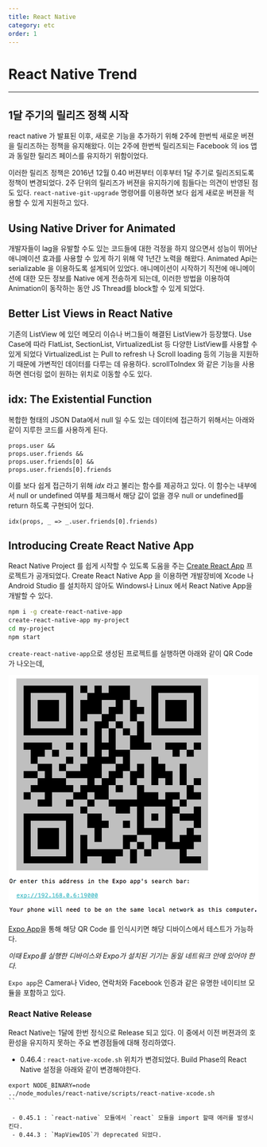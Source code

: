 ```yaml
---
title: React Native
category: etc
order: 1
---
```


# React Native Trend

-----------
## 1달 주기의 릴리즈 정책 시작

react native 가 발표된 이후, 새로운 기능을 추가하기 위해 2주에 한번씩 새로운 버젼을 릴리즈하는 정책을 유지해왔다. 이는 2주에 한번씩 릴리즈되는
Facebook 의 ios 앱과 동일한 릴리즈 페이스를 유지하기 위함이었다.

이러한 릴리즈 정책은 2016년 12월 0.40 버젼부터 이후부터 1달 주기로 릴리즈되도록 정책이 변경되었다. 2주 단위의 릴리즈가 버젼을 유지하기에 힘들다는 의견이 반영된 점도 있다.
`react-native-git-upgrade` 명령어를 이용하면 보다 쉽게 새로운 버젼을 적용할 수 있게 지원하고 있다.

## Using Native Driver for Animated

개발자들이 lag을 유발할 수도 있는 코드들에 대한 걱정을 하지 않으면서 성능이 뛰어난 애니메이션 효과를 사용할 수 있게 하기 위해 약 1년간 노력을 해왔다.
Animated Api는 serializable 을 이용하도록 설계되어 있었다. 애니메이션이 시작하기 직전에 애니메이션에 대한 모든 정보를 Native 에게 전송하게 되는데, 이러한 방법을 이용하여 Animation이 동작하는 동안 JS Thread를 block할 수 있게 되었다.

## Better List Views in React Native

기존의 ListView 에 있던 메모리 이슈나 버그들이 해결된 ListView가 등장했다. Use Case에 따라 FlatList, SectionList, VirtualizedList 등 다양한 ListView를 사용할 수 있게 되었다
VirtualizedList 는 Pull to refresh 나 Scroll loading 등의 기능을 지원하기 때문에  가변적인 데이터를 다루는 데 유용하다. scrollToIndex 와 같은 기능을 사용하면 렌더링 없이 원하는 위치로 이동할 수도 있다.

## idx: The Existential Function

복합한 형태의 JSON Data에서 null 일 수도 있는 데이터에 접근하기 위해서는 아래와 같이 지루한 코드를 사용하게 된다.

```
props.user &&
props.user.friends &&
props.user.friends[0] &&
props.user.friends[0].friends
```

이를 보다 쉽게 접근하기 위해 *idx* 라고 불리는 함수를 제공하고 있다. 이 함수는 내부에서 null or  undefined 여부를 체크해서 해당 값이 없을 경우 null or undefined를 return 하도록 구현되어 있다.

```
idx(props, _ => _.user.friends[0].friends)
```

## Introducing Create React Native App

React Native Project 를 쉽게 시작할 수 있도록 도움을 주는 [Create React App](https://github.com/react-community/create-react-native-app) 프로젝트가 공개되었다. Create React Native App 을 이용하면 개발장비에 Xcode 나 Android Studio 를 설치하지 않아도 Windows나 Linux 에서 React Native App을 개발할 수 있다. 

```bash
npm i -g create-react-native-app
create-react-native-app my-project
cd my-project
npm start
```

`create-react-native-app`으로 생성된 프로젝트를 실행하면 아래와 같이 QR Code 가 나오는데,

![qr](/images/qr.png)

[Expo App](https://expo.io/tools)을 통해 해당 QR Code 를 인식시키면 해당 디바이스에서 테스트가 가능하다.

*이때 Expo를 실행한 디바이스와 Expo가 설치된 기기는 동일 네트워크 안에 있어야 한다.*

`Expo app`은 Camera나 Video, 연락처와 Facebook 인증과 같은 유명한 네이티브 모듈을 포함하고 있다.


### React Native Release

React Native는 1달에 한번 정식으로 Release 되고 있다. 이 중에서 이전 버젼과의 호환성을 유지하지 못하는 주요 변경점들에 대해 정리하였다.
 
 - 0.46.4 : `react-native-xcode.sh` 위치가 변경되었다. Build Phase의 React Native 설정을 아래와 같이 변경해야한다.

```
export NODE_BINARY=node
../node_modules/react-native/scripts/react-native-xcode.sh
``

 - 0.45.1 : `react-native` 모듈에서 `react` 모듈을 import 할때 에러를 발생시킨다.
 - 0.44.3 : `MapViewIOS`가 deprecated 되었다.
